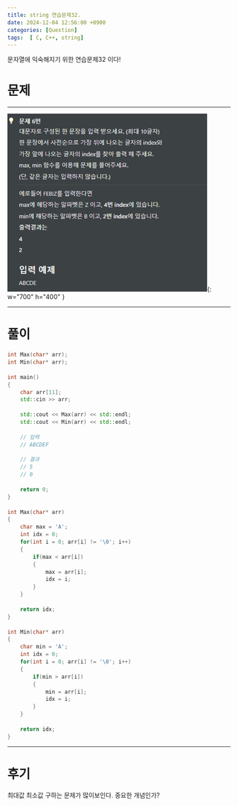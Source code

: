 ```yaml
---
title: string 연습문제32.
date: 2024-12-04 12:56:00 +0900
categories: [Question]  
tags:  [ C, C++, string]
---
```


문자열에 익숙해지기 위한 연습문제32 이다!

# 문제   
---------------------------------------

![Desktop View](/assets/img/string26.png){: w="700" h="400" }

---------------------------------------

# 풀이

```c++
int Max(char* arr);
int Min(char* arr);

int main()
{
    char arr[11];
    std::cin >> arr;

    std::cout << Max(arr) << std::endl;
    std::cout << Min(arr) << std::endl;
    
    // 입력
    // ABCDEF
    
    // 결과
    // 5
    // 0

    return 0;
}

int Max(char* arr)
{
    char max = 'A';
    int idx = 0;
    for(int i = 0; arr[i] != '\0'; i++)
    {
        if(max < arr[i])
        {
            max = arr[i];
            idx = i;
        }
    }

    return idx;
}

int Min(char* arr)
{
    char min = 'A';
    int idx = 0;
    for(int i = 0; arr[i] != '\0'; i++)
    {
        if(min > arr[i])
        {
            min = arr[i];
            idx = i;
        }
    }

    return idx;
}
```
---------------------------------------

# 후기

최대값 최소값 구하는 문제가 많이보인다. 중요한 개념인가?

